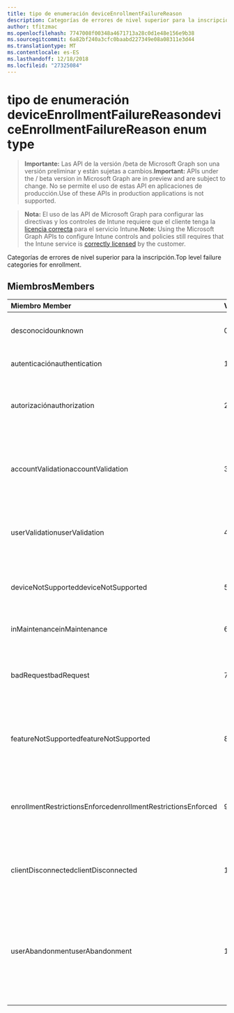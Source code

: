 ```yaml
---
title: tipo de enumeración deviceEnrollmentFailureReason
description: Categorías de errores de nivel superior para la inscripción.
author: tfitzmac
ms.openlocfilehash: 7747008f00348a4671713a28c0d1e48e156e9b38
ms.sourcegitcommit: 6a82bf240a3cfc0baabd227349e08a08311e3d44
ms.translationtype: MT
ms.contentlocale: es-ES
ms.lasthandoff: 12/18/2018
ms.locfileid: "27325084"
---
```

# <a name="deviceenrollmentfailurereason-enum-type"></a><span data-ttu-id="34fd4-103">tipo de enumeración deviceEnrollmentFailureReason</span><span class="sxs-lookup"><span data-stu-id="34fd4-103">deviceEnrollmentFailureReason enum type</span></span>

> <span data-ttu-id="34fd4-104">**Importante:** Las API de la versión /beta de Microsoft Graph son una versión preliminar y están sujetas a cambios.</span><span class="sxs-lookup"><span data-stu-id="34fd4-104">**Important:** APIs under the / beta version in Microsoft Graph are in preview and are subject to change.</span></span> <span data-ttu-id="34fd4-105">No se permite el uso de estas API en aplicaciones de producción.</span><span class="sxs-lookup"><span data-stu-id="34fd4-105">Use of these APIs in production applications is not supported.</span></span>

> <span data-ttu-id="34fd4-106">**Nota:** El uso de las API de Microsoft Graph para configurar las directivas y los controles de Intune requiere que el cliente tenga la [licencia correcta](https://go.microsoft.com/fwlink/?linkid=839381) para el servicio Intune.</span><span class="sxs-lookup"><span data-stu-id="34fd4-106">**Note:** Using the Microsoft Graph APIs to configure Intune controls and policies still requires that the Intune service is [correctly licensed](https://go.microsoft.com/fwlink/?linkid=839381) by the customer.</span></span>

<span data-ttu-id="34fd4-107">Categorías de errores de nivel superior para la inscripción.</span><span class="sxs-lookup"><span data-stu-id="34fd4-107">Top level failure categories for enrollment.</span></span>
## <a name="members"></a><span data-ttu-id="34fd4-108">Miembros</span><span class="sxs-lookup"><span data-stu-id="34fd4-108">Members</span></span>
|<span data-ttu-id="34fd4-109">Miembro	</span><span class="sxs-lookup"><span data-stu-id="34fd4-109">Member</span></span>|<span data-ttu-id="34fd4-110">Valor</span><span class="sxs-lookup"><span data-stu-id="34fd4-110">Value</span></span>|<span data-ttu-id="34fd4-111">Descripción</span><span class="sxs-lookup"><span data-stu-id="34fd4-111">Description</span></span>|
|:---|:---|:---|
|<span data-ttu-id="34fd4-112">desconocido</span><span class="sxs-lookup"><span data-stu-id="34fd4-112">unknown</span></span>|<span data-ttu-id="34fd4-113">0</span><span class="sxs-lookup"><span data-stu-id="34fd4-113">0</span></span>|<span data-ttu-id="34fd4-114">Valor predeterminado, el motivo del error es desconocido.</span><span class="sxs-lookup"><span data-stu-id="34fd4-114">Default value, failure reason is unknown.</span></span>|
|<span data-ttu-id="34fd4-115">autenticación</span><span class="sxs-lookup"><span data-stu-id="34fd4-115">authentication</span></span>|<span data-ttu-id="34fd4-116">1</span><span class="sxs-lookup"><span data-stu-id="34fd4-116">1</span></span>|<span data-ttu-id="34fd4-117">Error de autenticación</span><span class="sxs-lookup"><span data-stu-id="34fd4-117">Authentication failed</span></span>|
|<span data-ttu-id="34fd4-118">autorización</span><span class="sxs-lookup"><span data-stu-id="34fd4-118">authorization</span></span>|<span data-ttu-id="34fd4-119">2</span><span class="sxs-lookup"><span data-stu-id="34fd4-119">2</span></span>|<span data-ttu-id="34fd4-120">La llamada se ha autenticado pero no autorizado para inscribirse.</span><span class="sxs-lookup"><span data-stu-id="34fd4-120">Call was authenticated, but not authorized to enroll.</span></span>|
|<span data-ttu-id="34fd4-121">accountValidation</span><span class="sxs-lookup"><span data-stu-id="34fd4-121">accountValidation</span></span>|<span data-ttu-id="34fd4-122">3</span><span class="sxs-lookup"><span data-stu-id="34fd4-122">3</span></span>|<span data-ttu-id="34fd4-123">Error al validar la cuenta para la inscripción.</span><span class="sxs-lookup"><span data-stu-id="34fd4-123">Failed to validate the account for enrollment.</span></span> <span data-ttu-id="34fd4-124">(Cuenta bloqueada, no se ha habilitado la inscripción)</span><span class="sxs-lookup"><span data-stu-id="34fd4-124">(Account blocked, enrollment not enabled)</span></span>|
|<span data-ttu-id="34fd4-125">userValidation</span><span class="sxs-lookup"><span data-stu-id="34fd4-125">userValidation</span></span>|<span data-ttu-id="34fd4-126">4</span><span class="sxs-lookup"><span data-stu-id="34fd4-126">4</span></span>|<span data-ttu-id="34fd4-127">No se pudo validar el usuario.</span><span class="sxs-lookup"><span data-stu-id="34fd4-127">User could not be validated.</span></span> <span data-ttu-id="34fd4-128">(Usuario no existe, licencia que faltan)</span><span class="sxs-lookup"><span data-stu-id="34fd4-128">(User does not exist, missing license)</span></span>|
|<span data-ttu-id="34fd4-129">deviceNotSupported</span><span class="sxs-lookup"><span data-stu-id="34fd4-129">deviceNotSupported</span></span>|<span data-ttu-id="34fd4-130">5</span><span class="sxs-lookup"><span data-stu-id="34fd4-130">5</span></span>|<span data-ttu-id="34fd4-131">Dispositivo no es compatible para la administración de dispositivos móviles.</span><span class="sxs-lookup"><span data-stu-id="34fd4-131">Device is not supported for mobile device management.</span></span>|
|<span data-ttu-id="34fd4-132">inMaintenance</span><span class="sxs-lookup"><span data-stu-id="34fd4-132">inMaintenance</span></span>|<span data-ttu-id="34fd4-133">6</span><span class="sxs-lookup"><span data-stu-id="34fd4-133">6</span></span>|<span data-ttu-id="34fd4-134">Cuenta está en mantenimiento.</span><span class="sxs-lookup"><span data-stu-id="34fd4-134">Account is in maintenance.</span></span>|
|<span data-ttu-id="34fd4-135">badRequest</span><span class="sxs-lookup"><span data-stu-id="34fd4-135">badRequest</span></span>|<span data-ttu-id="34fd4-136">7</span><span class="sxs-lookup"><span data-stu-id="34fd4-136">7</span></span>|<span data-ttu-id="34fd4-137">Cliente envió una solicitud que no se entiende/admitidos por el servicio.</span><span class="sxs-lookup"><span data-stu-id="34fd4-137">Client sent a request that is not understood/supported by the service.</span></span>|
|<span data-ttu-id="34fd4-138">featureNotSupported</span><span class="sxs-lookup"><span data-stu-id="34fd4-138">featureNotSupported</span></span>|<span data-ttu-id="34fd4-139">8</span><span class="sxs-lookup"><span data-stu-id="34fd4-139">8</span></span>|<span data-ttu-id="34fd4-140">Utilizado por este inscripción las características no se admiten para esta cuenta.</span><span class="sxs-lookup"><span data-stu-id="34fd4-140">Feature(s) used by this enrollment are not supported for this account.</span></span>|
|<span data-ttu-id="34fd4-141">enrollmentRestrictionsEnforced</span><span class="sxs-lookup"><span data-stu-id="34fd4-141">enrollmentRestrictionsEnforced</span></span>|<span data-ttu-id="34fd4-142">9</span><span class="sxs-lookup"><span data-stu-id="34fd4-142">9</span></span>|<span data-ttu-id="34fd4-143">Restricciones de inscripción configuradas por el administrador bloquean esta inscripción.</span><span class="sxs-lookup"><span data-stu-id="34fd4-143">Enrollment restrictions configured by admin blocked this enrollment.</span></span>|
|<span data-ttu-id="34fd4-144">clientDisconnected</span><span class="sxs-lookup"><span data-stu-id="34fd4-144">clientDisconnected</span></span>|<span data-ttu-id="34fd4-145">10</span><span class="sxs-lookup"><span data-stu-id="34fd4-145">10</span></span>|<span data-ttu-id="34fd4-146">Cliente agotó el tiempo de espera o inscripción se anuló por para el usuario final.</span><span class="sxs-lookup"><span data-stu-id="34fd4-146">Client timed out or enrollment was aborted by enduser.</span></span>|
|<span data-ttu-id="34fd4-147">userAbandonment</span><span class="sxs-lookup"><span data-stu-id="34fd4-147">userAbandonment</span></span>|<span data-ttu-id="34fd4-148">11</span><span class="sxs-lookup"><span data-stu-id="34fd4-148">11</span></span>|<span data-ttu-id="34fd4-149">Se ha cancelado la inscripción por para el usuario final.</span><span class="sxs-lookup"><span data-stu-id="34fd4-149">Enrollment was abandoned by enduser.</span></span> <span data-ttu-id="34fd4-150">(Para el usuario final inicia la incorporación de redes pero no se pudo completar en forma oportuna)</span><span class="sxs-lookup"><span data-stu-id="34fd4-150">(Enduser started onboarding but failed to complete it in timely manner)</span></span>|





